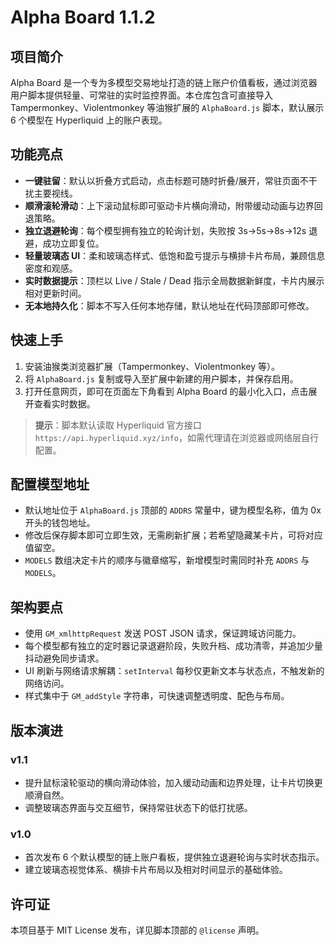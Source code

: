 # Alpha Board 1.1.2

## 项目简介
Alpha Board 是一个专为多模型交易地址打造的链上账户价值看板，通过浏览器用户脚本提供轻量、可常驻的实时监控界面。本仓库包含可直接导入 Tampermonkey、Violentmonkey 等油猴扩展的 `AlphaBoard.js` 脚本，默认展示 6 个模型在 Hyperliquid 上的账户表现。

## 功能亮点
- **一键驻留**：默认以折叠方式启动，点击标题可随时折叠/展开，常驻页面不干扰主要视线。
- **顺滑滚轮滑动**：上下滚动鼠标即可驱动卡片横向滑动，附带缓动动画与边界回退策略。
- **独立退避轮询**：每个模型拥有独立的轮询计划，失败按 3s→5s→8s→12s 退避，成功立即复位。
- **轻量玻璃态 UI**：柔和玻璃态样式、低饱和盈亏提示与横排卡片布局，兼顾信息密度和观感。
- **实时数据提示**：顶栏以 Live / Stale / Dead 指示全局数据新鲜度，卡片内展示相对更新时间。
- **无本地持久化**：脚本不写入任何本地存储，默认地址在代码顶部即可修改。

## 快速上手
1. 安装油猴类浏览器扩展（Tampermonkey、Violentmonkey 等）。
2. 将 `AlphaBoard.js` 复制或导入至扩展中新建的用户脚本，并保存启用。
3. 打开任意网页，即可在页面左下角看到 Alpha Board 的最小化入口，点击展开查看实时数据。

> **提示**：脚本默认读取 Hyperliquid 官方接口 `https://api.hyperliquid.xyz/info`，如需代理请在浏览器或网络层自行配置。

## 配置模型地址
- 默认地址位于 `AlphaBoard.js` 顶部的 `ADDRS` 常量中，键为模型名称，值为 0x 开头的钱包地址。
- 修改后保存脚本即可立即生效，无需刷新扩展；若希望隐藏某卡片，可将对应值留空。
- `MODELS` 数组决定卡片的顺序与徽章缩写，新增模型时需同时补充 `ADDRS` 与 `MODELS`。

## 架构要点
- 使用 `GM_xmlhttpRequest` 发送 POST JSON 请求，保证跨域访问能力。
- 每个模型都有独立的定时器记录退避阶段，失败升档、成功清零，并追加少量抖动避免同步请求。
- UI 刷新与网络请求解耦：`setInterval` 每秒仅更新文本与状态点，不触发新的网络访问。
- 样式集中于 `GM_addStyle` 字符串，可快速调整透明度、配色与布局。

## 版本演进
### v1.1
- 提升鼠标滚轮驱动的横向滑动体验，加入缓动动画和边界处理，让卡片切换更顺滑自然。
- 调整玻璃态界面与交互细节，保持常驻状态下的低打扰感。

### v1.0
- 首次发布 6 个默认模型的链上账户看板，提供独立退避轮询与实时状态指示。
- 建立玻璃态视觉体系、横排卡片布局以及相对时间显示的基础体验。

## 许可证
本项目基于 MIT License 发布，详见脚本顶部的 `@license` 声明。
